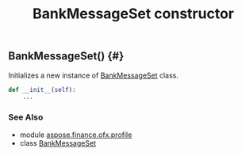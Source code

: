 ﻿---
title: BankMessageSet constructor
second_title: Aspose.Finance for Python via .NET API References
description: 
type: docs
weight: 10
url: /python-net/aspose.finance.ofx.profile/bankmessageset/__init__/
is_root: false
---

## BankMessageSet() {#}

Initializes a new instance of [BankMessageSet](/finance/python-net/aspose.finance.ofx.profile/bankmessageset) class.



```python
def __init__(self):
    ...
```





### See Also
* module [aspose.finance.ofx.profile](../../)
* class [BankMessageSet](/finance/python-net/aspose.finance.ofx.profile/bankmessageset)
